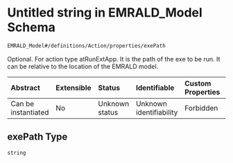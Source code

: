 # Untitled string in EMRALD_Model Schema

```txt
EMRALD_Model#/definitions/Action/properties/exePath
```

Optional. For action type atRunExtApp. It is the path of the exe to be run. It can be relative to the location of the EMRALD model.

| Abstract            | Extensible | Status         | Identifiable            | Custom Properties | Additional Properties | Access Restrictions | Defined In                                                                                                    |
| :------------------ | :--------- | :------------- | :---------------------- | :---------------- | :-------------------- | :------------------ | :------------------------------------------------------------------------------------------------------------ |
| Can be instantiated | No         | Unknown status | Unknown identifiability | Forbidden         | Allowed               | none                | [EMRALD_JsonSchemaV3_0.json*](../../../../../Emrald-UI/out/EMRALD_JsonSchemaV3_0.json "open original schema") |

## exePath Type

`string`

